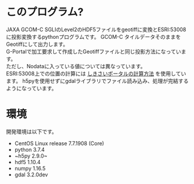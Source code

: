 # このプログラム?  
JAXA GCOM-C SGLIのLevel2のHDF5ファイルをgeotiffに変換とESRI:53008に投影変換するpythonプログラムです。
GCOM-C タイルデータそのままをGeotiffにして出力します。  
G-Portalで加工要求して作成したGeotiffファイルと同じ投影方法になっています。  
ただし、Nodataに入っている値については異なっています。  
ESRI:53008上での位置の計算には [しきさいポータルの計算方法](https://shikisai.jaxa.jp/faq/faq0062_j.html) を使用しています。
h5pyを使用せずにgdalライブラリでファイル読み込み、処理が完結するようになっています。  

# 環境  
 開発環境は以下です。
* CentOS Linux release 7.7.1908 (Core)
* python 3.7.4
* ~h5py 2.9.0~
* hdf5 1.10.4
* numpy 1.16.5
* gdal 3.2.0dev
